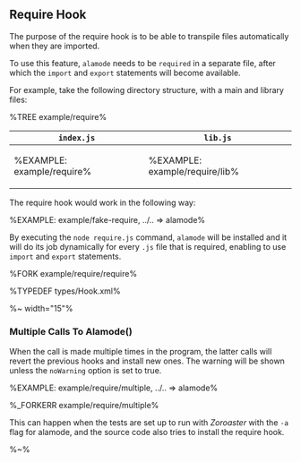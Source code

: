 ## Require Hook

The purpose of the require hook is to be able to transpile files automatically when they are imported.

To use this feature, `alamode` needs to be `required` in a separate file, after which the `import` and `export` statements will become available.

For example, take the following directory structure, with a main and library files:

%TREE example/require%

<table>
<thead>
<tr>
<th><code>index.js</code></th>
<th><code>lib.js</code></th>
</tr>
</thead>
<tbody>
<tr/><tr>
<td>

%EXAMPLE: example/require%
</td>
<td>

%EXAMPLE: example/require/lib%
</td>
</tr>
</tbody>
</table>


The require hook would work in the following way:

%EXAMPLE: example/fake-require, ../.. => alamode%

By executing the `node require.js` command, `alamode` will be installed and it will do its job dynamically for every `.js` file that is required, enabling to use `import` and `export` statements.

%FORK example/require/require%

<!-- ### Options

A number of options can be passed as the argument to the `alamode` function.

%TYPEDEF types/register.xml%

```js
require('alamode') {
  cwd:
}
``` -->

%TYPEDEF types/Hook.xml%

%~ width="15"%

### Multiple Calls To Alamode()

When the call is made multiple times in the program, the latter calls will revert the previous hooks and install new ones. The warning will be shown unless the `noWarning` option is set to true.

%EXAMPLE: example/require/multiple, ../.. => alamode%

%_FORKERR example/require/multiple%

This can happen when the tests are set up to run with _Zoroaster_ with the `-a` flag for alamode, and the source code also tries to install the require hook.

%~%